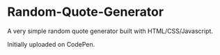 # Random-Quote-Generator

A very simple random quote generator built with HTML/CSS/Javascript.

Initially uploaded on CodePen.
